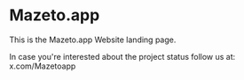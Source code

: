# Mazeto.app

This is the Mazeto.app Website landing page. 

In case you're interested about the project status follow us at: x.com/Mazetoapp
